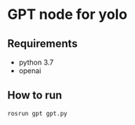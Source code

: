 GPT node for yolo
===

Requirements
---
 - python 3.7
 - openai

How to run
---
~~~
rosrun gpt gpt.py
~~~

